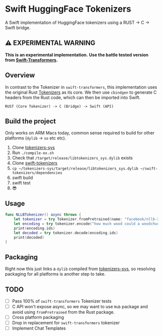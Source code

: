 # Swift HuggingFace Tokenizers

A Swift implementation of HuggingFace tokenizers using a RUST -> C -> Swift bridge.

## ⚠️ EXPERIMENTAL WARNING

**This is an experimental implementation.** 
**Use the battle tested version from [Swift-Transformers](https://github.com/huggingface/swift-transformers).**

## Overview 

In contrast to the Tokenizer in `swift-transformers`, this implementation uses
the original Rust [Tokenizers](https://github.com/huggingface/tokenizers) as
its core. We then use `cbindgen` to generate C headers from the Rust code, which
can then be imported into Swift.

```
RUST (Core Tokenizer) -> C (Bridge) -> Swift (API)
```

## Build the project
Only works on ARM Macs today, common sense required to build for other platforms (`dylib` -> `so` etc etc).


1. Clone [tokenizers-sys](https://github.com/FL33TW00D/tokenizers-sys/tree/master)
2. Run `./compile-ex.sh`
3. Check that `/target/release/libtokenizers_sys.dylib` exists
4. Clone [swift-tokenizers](https://github.com/FL33TW00D/swift-tokenizers/tree/master)
5. `cp ~/tokenizers-sys/target/release/libtokenizers_sys.dylib ~/swift-tokenizers/dependencies`
6. swift build
7. swift test
8. 😎

## Usage

```swift
func NLLBTokenizer() async throws {
    let tokenizer = try Tokenizer.fromPretrained(name: "facebook/nllb-200-distilled-600M")
    let encoding = try tokenizer.encode("how much wood could a woodchuck chuck?")
    print(encoding.ids)
    let decoded = try tokenizer.decode(encoding.ids)
    print(decoded)
}
```

## Packaging

Right now this just links a `dylib` compiled from [tokenizers-sys](https://github.com/FL33TW00D/tokenizers-sys/tree/master), so resolving packaging for all platforms is another step to take.

## TODO
- [ ] Pass 100% of `swift-transformers` Tokenizer tests
- [ ] C API won't expose async, so we may want to use `Hub` package and avoid using `fromPretrained` from the Rust package.
- [ ] Cross platform packaging
- [ ] Drop in replacement for `swift-transformers` tokenizer
- [ ] Implement Chat Templates
